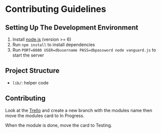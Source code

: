 # Contributing Guidelines

## Setting Up The Development Environment

1. Install [node.js](https://nodejs.org) (version >= 6)
2. Run `npm install` to install dependencies
3. Run `PORT=8080 USER=dbusername PASS=dbpassword node vanguard.js` to start the server

## Project Structure

- `lib/`: helper code

## Contributing

Look at the [Trello](https://trello.com/b/DZp7tAWy/term-project-scrum-board) and create a new branch with the modules name then move the modules card to In Progress.

When the module is done, move the card to Testing.
